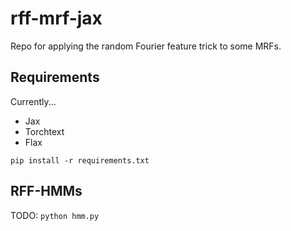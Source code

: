 # rff-mrf-jax
Repo for applying the random Fourier feature trick to some MRFs.

## Requirements
Currently...
* Jax
* Torchtext
* Flax

`pip install -r requirements.txt`

## RFF-HMMs
TODO: `python hmm.py`
